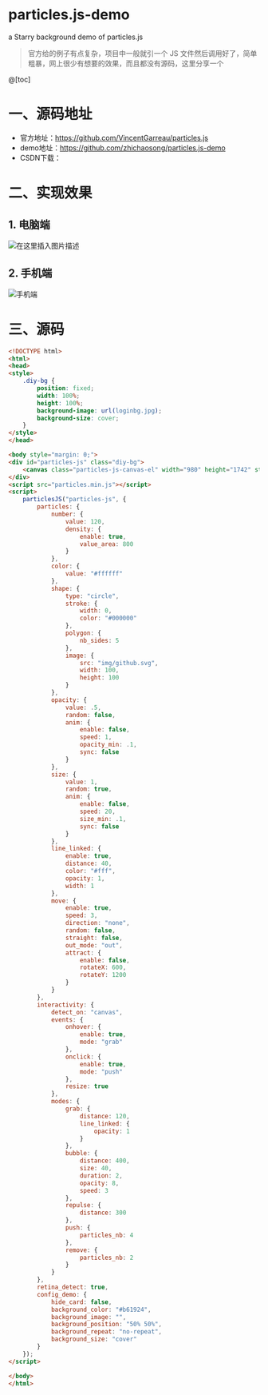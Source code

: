 # particles.js-demo
a Starry background demo of particles.js

> 官方给的例子有点复杂，项目中一般就引一个 JS 文件然后调用好了，简单粗暴，网上很少有想要的效果，而且都没有源码，这里分享一个

@[toc]
# 一、源码地址
 - 官方地址：https://github.com/VincentGarreau/particles.js
 - demo地址：https://github.com/zhichaosong/particles.js-demo
 - CSDN下载：
# 二、实现效果
## 1. 电脑端
![在这里插入图片描述](https://img-blog.csdnimg.cn/20190613021042104.png?x-oss-process=image/watermark,type_ZmFuZ3poZW5naGVpdGk,shadow_10,text_aHR0cHM6Ly9ibG9nLmNzZG4ubmV0L3poaWNoYW9zb25n,size_16,color_FFFFFF,t_70)
## 2. 手机端
![手机端](https://img-blog.csdnimg.cn/20190613021003256.png?x-oss-process=image/watermark,type_ZmFuZ3poZW5naGVpdGk,shadow_10,text_aHR0cHM6Ly9ibG9nLmNzZG4ubmV0L3poaWNoYW9zb25n,size_16,color_FFFFFF,t_70)

# 三、源码
```html
<!DOCTYPE html>
<html>
<head>
<style>
	.diy-bg {
        position: fixed;
        width: 100%;
        height: 100%;
		background-image: url(loginbg.jpg);
		background-size: cover;
	}
</style>
</head>

<body style="margin: 0;">
<div id="particles-js" class="diy-bg">
    <canvas class="particles-js-canvas-el" width="980" height="1742" style="width: 100%; height: 100%;"></canvas>
</div>
<script src="particles.min.js"></script>
<script>
    particlesJS("particles-js", {
        particles: {
            number: {
                value: 120,
                density: {
                    enable: true,
                    value_area: 800
                }
            },
            color: {
                value: "#ffffff"
            },
            shape: {
                type: "circle",
                stroke: {
                    width: 0,
                    color: "#000000"
                },
                polygon: {
                    nb_sides: 5
                },
                image: {
                    src: "img/github.svg",
                    width: 100,
                    height: 100
                }
            },
            opacity: {
                value: .5,
                random: false,
                anim: {
                    enable: false,
                    speed: 1,
                    opacity_min: .1,
                    sync: false
                }
            },
            size: {
                value: 1,
                random: true,
                anim: {
                    enable: false,
                    speed: 20,
                    size_min: .1,
                    sync: false
                }
            },
            line_linked: {
                enable: true,
                distance: 40,
                color: "#fff",
                opacity: 1,
                width: 1
            },
            move: {
                enable: true,
                speed: 3,
                direction: "none",
                random: false,
                straight: false,
                out_mode: "out",
                attract: {
                    enable: false,
                    rotateX: 600,
                    rotateY: 1200
                }
            }
        },
        interactivity: {
            detect_on: "canvas",
            events: {
                onhover: {
                    enable: true,
                    mode: "grab"
                },
                onclick: {
                    enable: true,
                    mode: "push"
                },
                resize: true
            },
            modes: {
                grab: {
                    distance: 120,
                    line_linked: {
                        opacity: 1
                    }
                },
                bubble: {
                    distance: 400,
                    size: 40,
                    duration: 2,
                    opacity: 8,
                    speed: 3
                },
                repulse: {
                    distance: 300
                },
                push: {
                    particles_nb: 4
                },
                remove: {
                    particles_nb: 2
                }
            }
        },
        retina_detect: true,
        config_demo: {
            hide_card: false,
            background_color: "#b61924",
            background_image: "",
            background_position: "50% 50%",
            background_repeat: "no-repeat",
            background_size: "cover"
        }
    });
</script>

</body>
</html>
```